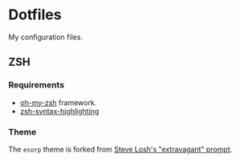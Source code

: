 # Dotfiles

My configuration files.

## ZSH

### Requirements

* [oh-my-zsh](https://github.com/robbyrussell/oh-my-zsh) framework.
* [zsh-syntax-highlighting](https://github.com/zsh-users/zsh-syntax-highlighting)

### Theme

The `esorp` theme is forked from [Steve Losh's "extravagant" prompt](http://stevelosh.com/blog/2010/02/my-extravagant-zsh-prompt/).
